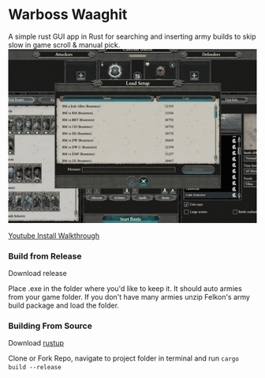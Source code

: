 # Warboss Waaghit

A simple rust GUI app in Rust for searching and inserting army builds to skip slow in game scroll & manual pick.  
![](https://github.com/bayswaterpc/WarbossWaaghit/blob/master/assets/WarbossWaaghit.gif)

[Youtube Install Walkthrough](https://youtu.be/rroANn6tVfY)
### Build from Release

Download release

Place .exe in the folder where you'd like to keep it.  It should auto armies from your game folder.  If you don't have many armies unzip Felkon's army build package and load the folder.

### Building From Source
Download [rustup](https://rustup.rs/) 

Clone or Fork Repo, navigate to project folder in terminal and run
`cargo build --release`

